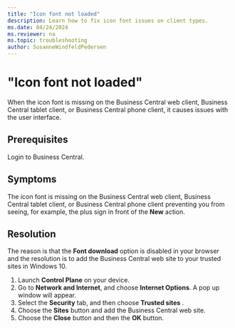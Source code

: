 ```yaml
---
title: "Icon font not loaded"
description: Learn how to fix icon font issues on client types.
ms.date: 04/24/2024
ms.reviewer: na
ms.topic: troubleshooting
author: SusanneWindfeldPedersen
---
```


# "Icon font not loaded"

When the icon font is missing on the Business Central web client, Business Central tablet client, or Business Central phone client, it causes issues with the user interface.

## Prerequisites

Login to Business Central.

## Symptoms

The icon font is missing on the Business Central web client, Business Central tablet client, or Business Central phone client preventing you from seeing, for example, the plus sign in front of the **New** action.  
  
## Resolution

The reason is that the **Font download** option is disabled in your browser and the resolution is to add the Business Central web site to your trusted sites in Windows 10.  
  
1. Launch **Control Plane** on your device.  
2. Go to **Network and Internet**, and choose **Internet Options**. A pop up window will appear.
3. Select the  **Security** tab, and then choose **Trusted sites** .  
4. Choose the **Sites** button and add the Business Central web site.  
5. Choose the **Close** button and then the **OK** button.  
  
